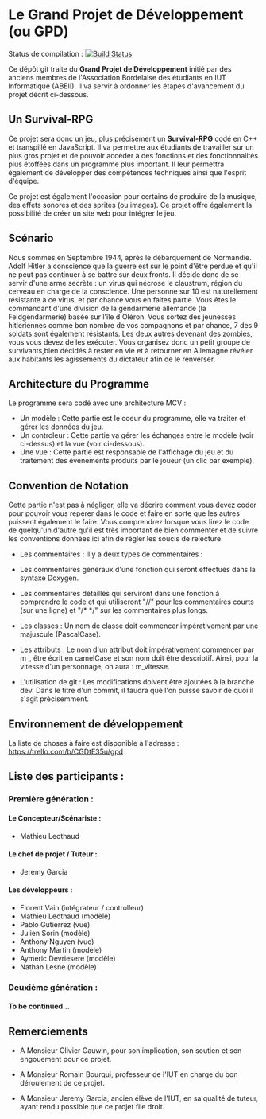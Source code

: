 # Le Grand Projet de Développement (ou GPD)

Status de compilation : [![Build Status](https://travis-ci.org/TheGPDteam/ProjetRPG.svg?branch=dev)](https://travis-ci.org/TheGPDteam/ProjetRPG)

Ce dépôt git traite du **Grand Projet de Développement** initié par des anciens membres de l'Association Bordelaise des étudiants en IUT Informatique (ABEII).
Il va servir à ordonner les étapes d'avancement du projet décrit ci-dessous.

## Un Survival-RPG

Ce projet sera donc un jeu, plus précisément un **Survival-RPG** codé en C++ et transpillé en JavaScript.
Il va permettre aux étudiants de travailler sur un plus gros projet et de pouvoir accéder à des fonctions et des fonctionnalités plus étoffées dans un programme plus important. Il leur permettra également de développer des compétences techniques ainsi que l'esprit d'équipe.

Ce projet est également l'occasion pour certains de produire de la musique, des effets sonores et des sprites (ou images). Ce projet
offre également la possibilité de créer un site web pour intégrer le jeu.

## Scénario

Nous sommes en Septembre 1944, après le débarquement de Normandie.
Adolf Hitler a conscience que la guerre est sur le point d'être perdue et qu'il ne peut pas continuer à se battre sur deux fronts. Il décide donc de se servir d'une arme secrète : un virus qui nécrose le claustrum, région du cerveau en charge de la conscience. Une personne sur 10 est naturellement résistante à ce virus, et par chance vous en faites partie. Vous êtes le commandant d'une division de la gendarmerie allemande (la Feldgendarmerie) basée sur l'île d'Oléron. Vous sortez des jeunesses hitleriennes comme bon nombre de vos compagnons et par chance, 7 des 9 soldats sont également résistants. Les deux autres devenant des zombies, vous vous devez de les exécuter.
Vous organisez donc un petit groupe de survivants,bien décidés à rester en vie et à retourner en Allemagne révéler aux habitants les agissements du dictateur afin de le renverser.

## Architecture du Programme

Le programme sera codé avec une architecture MCV :

- Un modèle : Cette partie est le coeur du programme, elle va traiter et gérer les données du jeu.
- Un controleur : Cette partie va gérer les échanges entre le modèle (voir ci-dessus) et la vue (voir ci-dessous).
- Une vue : Cette partie est responsable de l'affichage du jeu et du traitement des évènements produits par le joueur (un clic par exemple).

## Convention de Notation

Cette partie n'est pas à négliger, elle va décrire comment vous devez coder pour pouvoir vous repérer dans le code et faire en sorte que les autres puissent également le faire. Vous comprendrez lorsque vous lirez le code de quelqu'un d'autre qu'il est très important de bien commenter et de suivre les conventions données ici afin de régler les soucis de relecture.

- Les commentaires : Il y a deux types de commentaires :
- Les commentaires généraux d'une fonction qui seront effectués dans la syntaxe Doxygen.
- Les commentaires détaillés qui serviront dans une fonction à comprendre le code et qui utiliseront "//" pour les commentaires courts (sur une ligne) et "/* */" sur les commentaires plus longs.

- Les classes : Un nom de classe doit commencer impérativement par une majuscule (PascalCase).
- Les attributs : Le nom d'un attribut doit impérativement commencer par m_, être écrit en camelCase et son nom doit être descriptif. Ainsi, pour la vitesse d'un personnage, on aura : m_vitesse.
- L'utilisation de git : Les modifications doivent être ajoutées à la branche dev. Dans le titre d'un commit, il faudra que l'on puisse savoir de quoi il s'agit précisemment.

## Environnement de développement

La liste de choses à faire est disponible à l'adresse : https://trello.com/b/CGDtE35u/gpd

## Liste des participants :

### Première génération :

#### Le Concepteur/Scénariste : 

- Mathieu Leothaud

#### Le chef de projet / Tuteur :

- Jeremy Garcia

#### Les développeurs : 

- Florent Vain (intégrateur / controlleur)
- Mathieu Leothaud (modèle)
- Pablo Gutierrez (vue)
- Julien Sorin (modèle)
- Anthony Nguyen (vue)
- Anthony Martin (modèle)
- Aymeric Devriesere (modèle)
- Nathan Lesne (modèle)

### Deuxième génération : 

#### To be continued...

## Remerciements

- A Monsieur Olivier Gauwin, pour son implication, son soutien et son engouement pour ce projet.

- A Monsieur Romain Bourqui, professeur de l'IUT en charge du bon déroulement de ce projet.

- A Monsieur Jeremy Garcia, ancien élève de l'IUT, en sa qualité de tuteur, ayant rendu possible que ce projet file droit.

